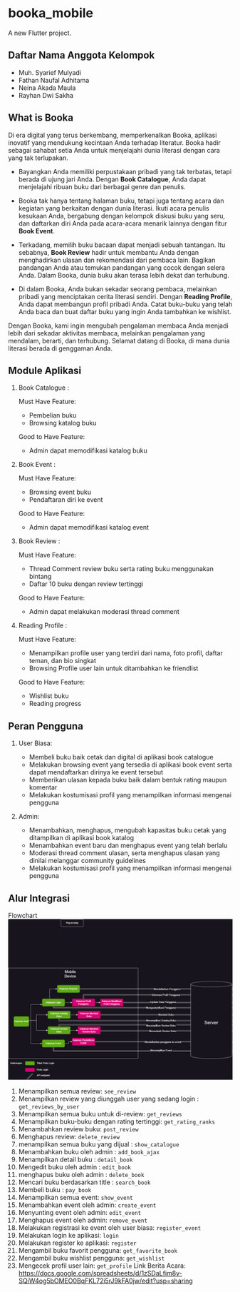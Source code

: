 # booka_mobile

A new Flutter project.

## Daftar Nama Anggota Kelompok
- Muh. Syarief Mulyadi
- Fathan  Naufal Adhitama
- Neina Akada Maula
- Rayhan Dwi Sakha

## What is Booka
Di era digital yang terus berkembang, memperkenalkan Booka, aplikasi inovatif yang mendukung kecintaan Anda terhadap literatur. Booka hadir sebagai sahabat setia Anda untuk menjelajahi dunia literasi dengan cara yang tak terlupakan.

   - Bayangkan Anda memiliki perpustakaan pribadi yang tak terbatas, tetapi berada di ujung jari Anda. Dengan **Book Catalogue**, Anda dapat menjelajahi ribuan buku dari berbagai genre dan penulis. 

   - Booka tak hanya tentang halaman buku, tetapi juga tentang acara dan kegiatan yang berkaitan dengan dunia literasi. Ikuti acara penulis kesukaan Anda, bergabung dengan kelompok diskusi buku yang seru, dan daftarkan diri Anda pada acara-acara menarik lainnya dengan fitur **Book Event**.

   - Terkadang, memilih buku bacaan dapat menjadi sebuah tantangan. Itu sebabnya, **Book Review** hadir untuk membantu Anda dengan menghadirkan ulasan dan rekomendasi dari pembaca lain. Bagikan pandangan Anda atau temukan pandangan yang cocok dengan selera Anda. Dalam Booka, dunia buku akan terasa lebih dekat dan terhubung.

   - Di dalam Booka, Anda bukan sekadar seorang pembaca, melainkan pribadi yang menciptakan cerita literasi sendiri. Dengan **Reading Profile**, Anda dapat membangun profil pribadi Anda. Catat buku-buku yang telah Anda baca dan buat daftar buku yang ingin Anda tambahkan ke wishlist. 

Dengan Booka, kami ingin mengubah pengalaman membaca Anda menjadi lebih dari sekadar aktivitas membaca, melainkan pengalaman yang mendalam, berarti, dan terhubung. Selamat datang di Booka, di mana dunia literasi berada di genggaman Anda.

## Module Aplikasi
1. Book Catalogue :

   Must Have Feature:
      - Pembelian buku
      - Browsing katalog buku

   Good to Have Feature:
      - Admin dapat memodifikasi katalog buku
   
2. Book Event :

   Must Have Feature:
      - Browsing event buku
      - Pendaftaran diri ke event

   Good to Have Feature: 
      - Admin dapat memodifikasi katalog event
   
3. Book Review :   

   Must Have Feature:
      - Thread Comment review buku serta rating buku menggunakan bintang
      - Daftar 10 buku dengan review tertinggi

   Good to Have Feature: 
      - Admin dapat melakukan moderasi thread comment
   
4. Reading Profile :

   Must Have Feature:
      - Menampilkan profile user yang terdiri dari nama, foto profil, daftar teman, dan bio singkat
      - Browsing Profile user lain untuk ditambahkan ke friendlist

   Good to Have Feature: 
      - Wishlist buku
      - Reading progress

## Peran Pengguna 

1. User Biasa:

   - Membeli buku baik cetak dan digital di aplikasi book catalogue
   - Melakukan browsing event yang tersedia di aplikasi book event serta dapat mendaftarkan dirinya ke event tersebut
   - Memberikan ulasan kepada buku baik dalam bentuk rating maupun komentar
   - Melakukan kostumisasi profil yang menampilkan informasi mengenai pengguna

2. Admin:
   - Menambahkan, menghapus, mengubah kapasitas buku cetak yang ditampilkan di aplikasi book katalog
   - Menambahkan event baru dan menghapus event yang telah berlalu
   - Moderasi thread comment ulasan, serta menghapus ulasan yang dinilai melanggar community guidelines
   - Melakukan kostumisasi profil yang menampilkan informasi mengenai pengguna

## Alur Integrasi

Flowchart
![Alt text](diagram.png) 

1. Menampilkan semua review: `see_review`
2. Menampilkan review yang diunggah user yang sedang login : `get_reviews_by_user`
3. Menampilkan semua buku untuk di-review: `get_reviews`
4. Menampilkan buku-buku dengan rating tertinggi: `get_rating_ranks`
5. Menambahkan review buku: `post_review`
6. Menghapus review: `delete_review`
7. menampilkan semua buku yang dijual : `show_catalogue`
8. Menambahkan buku oleh admin : `add_book_ajax`
9. Menampilkan detail buku : `detail_book`
10. Mengedit buku oleh admin : `edit_book`
11. menghapus buku oleh admin : `delete_book`
12. Mencari buku berdasarkan title : `search_book`
13. Membeli buku : `pay_book`
14. Menampilkan semua event: `show_event`
15. Menambahkan event oleh admin: `create_event`
16. Menyunting event oleh admin: `edit_event`
17. Menghapus event oleh admin: `remove_event`
18. Melakukan registrasi ke event oleh user biasa: `register_event`
19. Melakukan login ke aplikasi: `login`
20. Melakukan register ke aplikasi: `register`
21. Mengambil buku favorit pengguna: `get_favorite_book`
22. Mengambil buku wishlist pengguna: `get_wishlist`
23. Mengecek profil user lain: `get_profile`
Link Berita Acara:
https://docs.google.com/spreadsheets/d/1zSDaLfim8v-SQiW4og5bOMEO0BqFKL72i5rJ9kFA0jw/edit?usp=sharing
